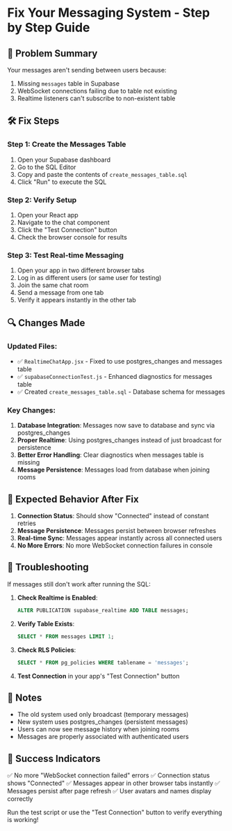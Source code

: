 # Fix Your Messaging System - Step by Step Guide

## 🎯 Problem Summary
Your messages aren't sending between users because:
1. Missing `messages` table in Supabase
2. WebSocket connections failing due to table not existing
3. Realtime listeners can't subscribe to non-existent table

## 🛠️ Fix Steps

### Step 1: Create the Messages Table
1. Open your Supabase dashboard
2. Go to the SQL Editor
3. Copy and paste the contents of `create_messages_table.sql`
4. Click "Run" to execute the SQL

### Step 2: Verify Setup
1. Open your React app
2. Navigate to the chat component
3. Click the "Test Connection" button
4. Check the browser console for results

### Step 3: Test Real-time Messaging
1. Open your app in two different browser tabs
2. Log in as different users (or same user for testing)
3. Join the same chat room
4. Send a message from one tab
5. Verify it appears instantly in the other tab

## 🔍 Changes Made

### Updated Files:
- ✅ `RealtimeChatApp.jsx` - Fixed to use postgres_changes and messages table
- ✅ `supabaseConnectionTest.js` - Enhanced diagnostics for messages table
- ✅ Created `create_messages_table.sql` - Database schema for messages

### Key Changes:
1. **Database Integration**: Messages now save to database and sync via postgres_changes
2. **Proper Realtime**: Using postgres_changes instead of just broadcast for persistence
3. **Better Error Handling**: Clear diagnostics when messages table is missing
4. **Message Persistence**: Messages load from database when joining rooms

## 🚀 Expected Behavior After Fix

1. **Connection Status**: Should show "Connected" instead of constant retries
2. **Message Persistence**: Messages persist between browser refreshes
3. **Real-time Sync**: Messages appear instantly across all connected users
4. **No More Errors**: No more WebSocket connection failures in console

## 🐛 Troubleshooting

If messages still don't work after running the SQL:

1. **Check Realtime is Enabled**:
   ```sql
   ALTER PUBLICATION supabase_realtime ADD TABLE messages;
   ```

2. **Verify Table Exists**:
   ```sql
   SELECT * FROM messages LIMIT 1;
   ```

3. **Check RLS Policies**:
   ```sql
   SELECT * FROM pg_policies WHERE tablename = 'messages';
   ```

4. **Test Connection** in your app's "Test Connection" button

## 📝 Notes

- The old system used only broadcast (temporary messages)
- New system uses postgres_changes (persistent messages)
- Users can now see message history when joining rooms
- Messages are properly associated with authenticated users

## 🎉 Success Indicators

✅ No more "WebSocket connection failed" errors
✅ Connection status shows "Connected"
✅ Messages appear in other browser tabs instantly
✅ Messages persist after page refresh
✅ User avatars and names display correctly

Run the test script or use the "Test Connection" button to verify everything is working!
